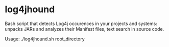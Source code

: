 # log4jhound

Bash script that detects Log4j occurences in your projects and systems: unpacks JARs and analyzes their Manifest files, text search in source code.

Usage: ./log4jhound.sh root_directory
